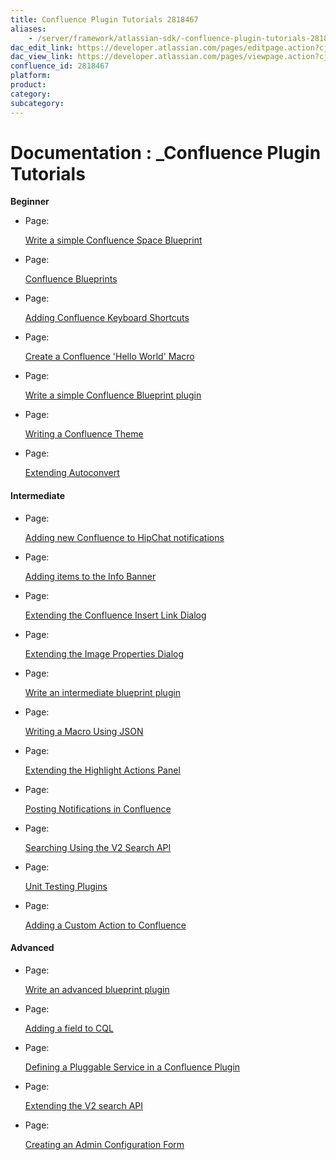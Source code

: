 ```yaml
---
title: Confluence Plugin Tutorials 2818467
aliases:
    - /server/framework/atlassian-sdk/-confluence-plugin-tutorials-2818467.html
dac_edit_link: https://developer.atlassian.com/pages/editpage.action?cjm=wozere&pageId=2818467
dac_view_link: https://developer.atlassian.com/pages/viewpage.action?cjm=wozere&pageId=2818467
confluence_id: 2818467
platform:
product:
category:
subcategory:
---
```

# Documentation : \_Confluence Plugin Tutorials

**Beginner**

-   Page:

    [Write a simple Confluence Space Blueprint](/display/CONFDEV/Write+a+simple+Confluence+Space+Blueprint)

-   Page:

    [Confluence Blueprints](/display/CONFDEV/Confluence+Blueprints)

-   Page:

    [Adding Confluence Keyboard Shortcuts](/display/CONFDEV/Adding+Confluence+Keyboard+Shortcuts)

-   Page:

    [Create a Confluence 'Hello World' Macro](/display/DOCS/Create+a+Confluence+%27Hello+World%27+Macro)

-   Page:

    [Write a simple Confluence Blueprint plugin](/display/CONFDEV/Write+a+simple+Confluence+Blueprint+plugin)

-   Page:

    [Writing a Confluence Theme](/display/CONFDEV/Writing+a+Confluence+Theme)

-   Page:

    [Extending Autoconvert](/display/CONFDEV/Extending+Autoconvert)

#### Intermediate

-   Page:

    [Adding new Confluence to HipChat notifications](/display/CONFDEV/Adding+new+Confluence+to+HipChat+notifications)

-   Page:

    [Adding items to the Info Banner](/display/CONFDEV/Adding+items+to+the+Info+Banner)

-   Page:

    [Extending the Confluence Insert Link Dialog](/display/CONFDEV/Extending+the+Confluence+Insert+Link+Dialog)

-   Page:

    [Extending the Image Properties Dialog](/display/CONFDEV/Extending+the+Image+Properties+Dialog)

-   Page:

    [Write an intermediate blueprint plugin](/display/CONFDEV/Write+an+intermediate+blueprint+plugin)

-   Page:

    [Writing a Macro Using JSON](/display/CONFDEV/Writing+a+Macro+Using+JSON)

-   Page:

    [Extending the Highlight Actions Panel](/display/CONFDEV/Extending+the+Highlight+Actions+Panel)

-   Page:

    [Posting Notifications in Confluence](/display/CONFDEV/Posting+Notifications+in+Confluence)

-   Page:

    [Searching Using the V2 Search API](/display/CONFDEV/Searching+Using+the+V2+Search+API)

-   Page:

    [Unit Testing Plugins](/display/CONFDEV/Unit+Testing+Plugins)

-   Page:

    [Adding a Custom Action to Confluence](/display/CONFDEV/Adding+a+Custom+Action+to+Confluence)

#### Advanced

-   Page:

    [Write an advanced blueprint plugin](/display/CONFDEV/Write+an+advanced+blueprint+plugin)

-   Page:

    [Adding a field to CQL](/display/CONFDEV/Adding+a+field+to+CQL)

-   Page:

    [Defining a Pluggable Service in a Confluence Plugin](/display/CONFDEV/Defining+a+Pluggable+Service+in+a+Confluence+Plugin)

-   Page:

    [Extending the V2 search API](/display/CONFDEV/Extending+the+V2+search+API)

-   Page:

    [Creating an Admin Configuration Form](/display/DOCS/Creating+an+Admin+Configuration+Form)


















































































































































































































































































































